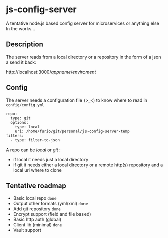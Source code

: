 # js-config-server
A tentative node.js based config server for microservices or anything else
In the works...

## Description
The server reads from a local directory or a repository in the form of a json a send it back:

http://localhost:3000/_appname_/_enviroment_

## Config
The server needs a configuration file (>_<) to know where to read in `config/config.yml`

```
repo:
  type: git
  options:
    type: local
    uri: /home/furio/git/personal/js-config-server-temp
filters:
  - type: filter-to-json
```

A repo can be _local_ or _git_ :
* if local it needs just a local directory
* if git it needs either a local directory or a remote http(s) repository and a local uri where to clone

## Tentative roadmap

* Basic local repo `done`
* Output other formats (yml/xml) `done`
* Add git repository `done`
* Encrypt support (field and file based)
* Basic http auth (global)
* Client lib (minimal) `done`
* Vault support

